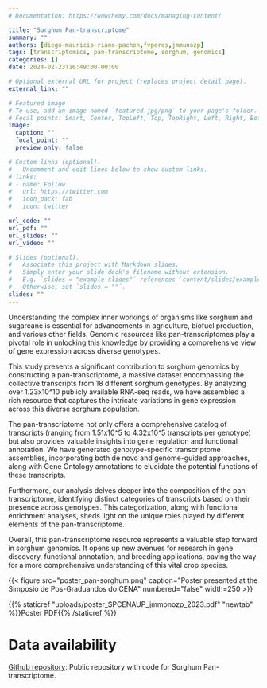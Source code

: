 ```yaml
---
# Documentation: https://wowchemy.com/docs/managing-content/

title: "Sorghum Pan-transcriptome"
summary: ""
authors: [diego-mauricio-riano-pachon,fvperes,jmmunozp]
tags: [transcriptomics, pan-transcriptome, sorghum, genomics]
categories: []
date: 2024-02-23T16:49:00-00:00

# Optional external URL for project (replaces project detail page).
external_link: ""

# Featured image
# To use, add an image named `featured.jpg/png` to your page's folder.
# Focal points: Smart, Center, TopLeft, Top, TopRight, Left, Right, BottomLeft, Bottom, BottomRight.
image:
  caption: ""
  focal_point: ""
  preview_only: false

# Custom links (optional).
#   Uncomment and edit lines below to show custom links.
# links:
# - name: Follow
#   url: https://twitter.com
#   icon_pack: fab
#   icon: twitter

url_code: ""
url_pdf: ""
url_slides: ""
url_video: ""

# Slides (optional).
#   Associate this project with Markdown slides.
#   Simply enter your slide deck's filename without extension.
#   E.g. `slides = "example-slides"` references `content/slides/example-slides.md`.
#   Otherwise, set `slides = ""`.
slides: ""
---
```


Understanding the complex inner workings of organisms like sorghum and sugarcane is essential for advancements in agriculture, biofuel production, and various other fields. Genomic resources like pan-transcriptomes play a pivotal role in unlocking this knowledge by providing a comprehensive view of gene expression across diverse genotypes.

This study presents a significant contribution to sorghum genomics by constructing a pan-transcriptome, a massive dataset encompassing the collective transcripts from 18 different sorghum genotypes. By analyzing over 1.23x10^10 publicly available RNA-seq reads, we have assembled a rich resource that captures the intricate variations in gene expression across this diverse sorghum population.

The pan-transcriptome not only offers a comprehensive catalog of transcripts (ranging from 1.51x10^5 to 4.32x10^5 transcripts per genotype) but also provides valuable insights into gene regulation and functional annotation. We have generated genotype-specific transcriptome assemblies, incorporating both de novo and genome-guided approaches, along with Gene Ontology annotations to elucidate the potential functions of these transcripts.

Furthermore, our analysis delves deeper into the composition of the pan-transcriptome, identifying distinct categories of transcripts based on their presence across genotypes. This categorization, along with functional enrichment analyses, sheds light on the unique roles played by different elements of the pan-transcriptome.

Overall, this pan-transcriptome resource represents a valuable step forward in sorghum genomics. It opens up new avenues for research in gene discovery, functional annotation, and breeding applications, paving the way for a more comprehensive understanding of this vital crop species.

{{< figure src="poster_pan-sorghum.png" caption="Poster presented at the Simposio de Pos-Graduandos do CENA" numbered="false" width=250 >}}

{{% staticref "uploads/poster_SPCENAUP_jmmonozp_2023.pdf" "newtab" %}}Poster PDF{{% /staticref %}}



# Data availability


[Github repository](https://github.com/jomare1188/SORGHUM_PAN.git): Public repository with code for Sorghum Pan-transcriptome.

